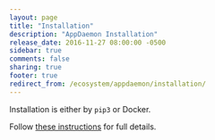 ```yaml
---
layout: page
title: "Installation"
description: "AppDaemon Installation"
release_date: 2016-11-27 08:00:00 -0500
sidebar: true
comments: false
sharing: true
footer: true
redirect_from: /ecosystem/appdaemon/installation/
---
```


Installation is either by `pip3` or Docker.

Follow [these instructions](https://github.com/home-assistant/appdaemon/blob/dev/README.rst) for full details.
